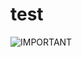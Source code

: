 # test
![IMPORTANT](https://user-images.githubusercontent.com/85606695/188572137-5921137b-d55d-44a4-b44d-ed1b9a04d18c.png)

